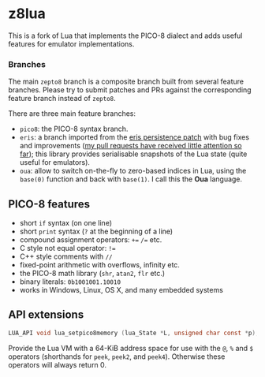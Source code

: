 # z8lua

This is a fork of Lua that implements the PICO-8 dialect and adds useful features for
emulator implementations.

### Branches

The main `zepto8` branch is a composite branch built from several feature branches. Please
try to submit patches and PRs against the corresponding feature branch instead of `zepto8`.

There are three main feature branches:

 - `pico8`: the PICO-8 syntax branch.
 - `eris`: a branch imported from the [eris persistence patch](https://github.com/fnuecke/eris)
   with bug fixes and improvements ([my pull requests have received little attention so
   far](https://github.com/fnuecke/eris/pulls)); this library provides serialisable snapshots
   of the Lua state (quite useful for emulators).
 - `oua`: allow to switch on-the-fly to zero-based indices in Lua, using the `base(0)` function
   and back with `base(1)`. I call this the **Oua** language.

## PICO-8 features

 - short `if` syntax (on one line)
 - short `print` syntax (`?` at the beginning of a line)
 - compound assignment operators: `+=` `/=` etc.
 - C style not equal operator: `!=`
 - C++ style comments with `//`
 - fixed-point arithmetic with overflows, infinity etc.
 - the PICO-8 math library (`shr`, `atan2`, `flr` etc.)
 - binary literals: `0b1001001.10010`
 - works in Windows, Linux, OS X, and many embedded systems

## API extensions

```c
LUA_API void lua_setpico8memory (lua_State *L, unsigned char const *p);
```

Provide the Lua VM with a 64-KiB address space for use with the `@`, `%` and `$` operators
(shorthands for `peek`, `peek2`, and `peek4`). Otherwise these operators will always return 0.
